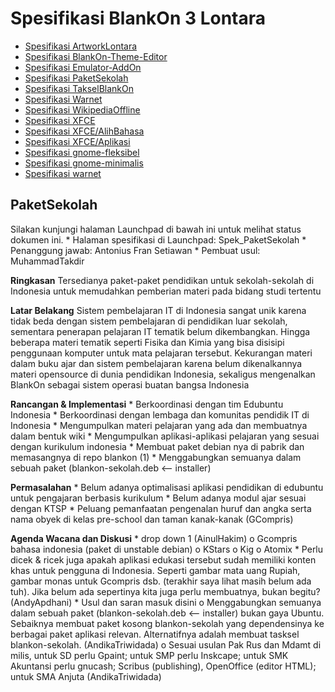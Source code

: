 # Spesifikasi BlankOn 3 Lontara

  + [Spesifikasi ArtworkLontara](http://dev.blankonlinux.or.id/wiki/3/Spesifikasi/ArtworkLontara)
  + [Spesifikasi BlankOn-Theme-Editor](http://dev.blankonlinux.or.id/wiki/3/Spesifikasi/BlankOn-Theme-Editor)
  + [Spesifikasi Emulator-AddOn](http://dev.blankonlinux.or.id/wiki/3/Spesifikasi/Emulator-AddOn)
  + [Spesifikasi PaketSekolah](http://dev.blankonlinux.or.id/wiki/3/Spesifikasi/PaketSekolah)
  + [Spesifikasi TakselBlankOn](http://dev.blankonlinux.or.id/wiki/3/Spesifikasi/TakselBlankOn)
  + [Spesifikasi Warnet](http://dev.blankonlinux.or.id/wiki/3/Spesifikasi/Warnet)
  + [Spesifikasi WikipediaOffline](http://dev.blankonlinux.or.id/wiki/3/Spesifikasi/WikipediaOffline)
  + [Spesifikasi XFCE](http://dev.blankonlinux.or.id/wiki/3/Spesifikasi/XFCE)
  + [Spesifikasi XFCE/AlihBahasa](http://dev.blankonlinux.or.id/wiki/3/Spesifikasi/XFCE/AlihBahasa)
  + [Spesifikasi XFCE/Aplikasi](http://dev.blankonlinux.or.id/wiki/3/Spesifikasi/XFCE/Aplikasi)
  + [Spesifikasi gnome-fleksibel](http://dev.blankonlinux.or.id/wiki/3/Spesifikasi/gnome-fleksibel)
  + [Spesifikasi gnome-minimalis](http://dev.blankonlinux.or.id/wiki/3/Spesifikasi/gnome-minimalis)
  + [Spesifikasi warnet](http://dev.blankonlinux.or.id/wiki/3/Spesifikasi/warnet)


## PaketSekolah

Silakan kunjungi halaman Launchpad di bawah ini untuk melihat status dokumen ini.
    * Halaman spesifikasi di Launchpad: ​Spek_PaketSekolah
    * Penanggung jawab: Antonius Fran Setiawan
    * Pembuat usul: MuhammadTakdir

**Ringkasan**
Tersedianya paket-paket pendidikan untuk sekolah-sekolah di Indonesia untuk memudahkan pemberian materi pada bidang studi tertentu

**Latar Belakang**
Sistem pembelajaran IT di Indonesia sangat unik karena tidak beda dengan sistem pembelajaran di pendidikan luar sekolah, sementara penerapan pelajaran IT
tematik belum dikembangkan. Hingga beberapa materi tematik seperti Fisika dan Kimia yang bisa disisipi penggunaan komputer untuk mata pelajaran tersebut. Kekurangan materi dalam buku ajar dan sistem pembelajaran karena belum dikenalkannya materi opensource di dunia pendidikan Indonesia, sekaligus mengenalkan BlankOn sebagai sistem operasi buatan bangsa Indonesia

**Rancangan & Implementasi**
    * Berkoordinasi dengan tim Edubuntu Indonesia
    * Berkoordinasi dengan lembaga dan komunitas pendidik IT di Indonesia
    * Mengumpulkan materi pelajaran yang ada dan membuatnya dalam bentuk wiki
    * Mengumpulkan aplikasi-aplikasi pelajaran yang sesuai dengan kurikulum indonesia
    * Membuat paket debian nya di pabrik dan memasangnya di repo blankon (1)
    * Menggabungkan semuanya dalam sebuah paket (blankon-sekolah.deb <-- installer)

**Permasalahan**
    * Belum adanya optimalisasi aplikasi pendidikan di edubuntu untuk pengajaran berbasis kurikulum
    * Belum adanya modul ajar sesuai dengan KTSP
    * Peluang pemanfaatan pengenalan huruf dan angka serta nama obyek di kelas pre-school dan taman kanak-kanak (GCompris)

**Agenda Wacana dan Diskusi**
    * drop down 1 (AinulHakim)
          o Gcompris bahasa indonesia (paket di unstable debian)
          o KStars
          o Kig
          o Atomix
    * Perlu dicek & ricek juga apakah aplikasi edukasi tersebut sudah memiliki konten khas untuk pengguna di Indonesia. Seperti gambar mata uang Rupiah, gambar monas untuk Gcompris dsb. (terakhir saya lihat masih belum ada tuh). Jika belum ada sepertinya kita juga perlu membuatnya, bukan begitu? (AndyApdhani)
    * Usul dan saran masuk disini
          o Menggabungkan semuanya dalam sebuah paket (blankon-sekolah.deb <-- installer) bukan gaya Ubuntu. Sebaiknya membuat paket kosong
            blankon-sekolah yang dependensinya ke berbagai paket aplikasi relevan. Alternatifnya adalah membuat tasksel blankon-sekolah.
            (AndikaTriwidada)
          o Sesuai usulan Pak Rus dan Mdamt di milis, untuk SD perlu Gpaint; untuk SMP perlu Inskcape; untuk SMK Akuntansi perlu gnucash;
            Scribus (publishing), OpenOffice (editor HTML); untuk SMA Anjuta (AndikaTriwidada)




